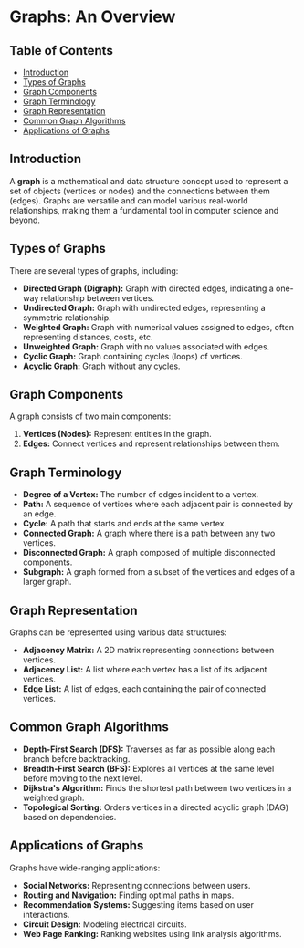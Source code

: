 # Graphs: An Overview

## Table of Contents
- [Introduction](#introduction)
- [Types of Graphs](#types-of-graphs)
- [Graph Components](#graph-components)
- [Graph Terminology](#graph-terminology)
- [Graph Representation](#graph-representation)
- [Common Graph Algorithms](#common-graph-algorithms)
- [Applications of Graphs](#applications-of-graphs)

## Introduction
A **graph** is a mathematical and data structure concept used to represent a set of objects (vertices or nodes) and the connections between them (edges). Graphs are versatile and can model various real-world relationships, making them a fundamental tool in computer science and beyond.

## Types of Graphs
There are several types of graphs, including:
- **Directed Graph (Digraph):** Graph with directed edges, indicating a one-way relationship between vertices.
- **Undirected Graph:** Graph with undirected edges, representing a symmetric relationship.
- **Weighted Graph:** Graph with numerical values assigned to edges, often representing distances, costs, etc.
- **Unweighted Graph:** Graph with no values associated with edges.
- **Cyclic Graph:** Graph containing cycles (loops) of vertices.
- **Acyclic Graph:** Graph without any cycles.

## Graph Components
A graph consists of two main components:
1. **Vertices (Nodes):** Represent entities in the graph.
2. **Edges:** Connect vertices and represent relationships between them.

## Graph Terminology
- **Degree of a Vertex:** The number of edges incident to a vertex.
- **Path:** A sequence of vertices where each adjacent pair is connected by an edge.
- **Cycle:** A path that starts and ends at the same vertex.
- **Connected Graph:** A graph where there is a path between any two vertices.
- **Disconnected Graph:** A graph composed of multiple disconnected components.
- **Subgraph:** A graph formed from a subset of the vertices and edges of a larger graph.

## Graph Representation
Graphs can be represented using various data structures:
- **Adjacency Matrix:** A 2D matrix representing connections between vertices.
- **Adjacency List:** A list where each vertex has a list of its adjacent vertices.
- **Edge List:** A list of edges, each containing the pair of connected vertices.

## Common Graph Algorithms
- **Depth-First Search (DFS):** Traverses as far as possible along each branch before backtracking.
- **Breadth-First Search (BFS):** Explores all vertices at the same level before moving to the next level.
- **Dijkstra's Algorithm:** Finds the shortest path between two vertices in a weighted graph.
- **Topological Sorting:** Orders vertices in a directed acyclic graph (DAG) based on dependencies.

## Applications of Graphs
Graphs have wide-ranging applications:
- **Social Networks:** Representing connections between users.
- **Routing and Navigation:** Finding optimal paths in maps.
- **Recommendation Systems:** Suggesting items based on user interactions.
- **Circuit Design:** Modeling electrical circuits.
- **Web Page Ranking:** Ranking websites using link analysis algorithms.
